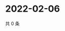 # 2022-02-06

共 0 条

<!-- BEGIN WEIBO -->
<!-- 最后更新时间 Sun Feb 06 2022 13:11:57 GMT+0800 (China Standard Time) -->

<!-- END WEIBO -->

